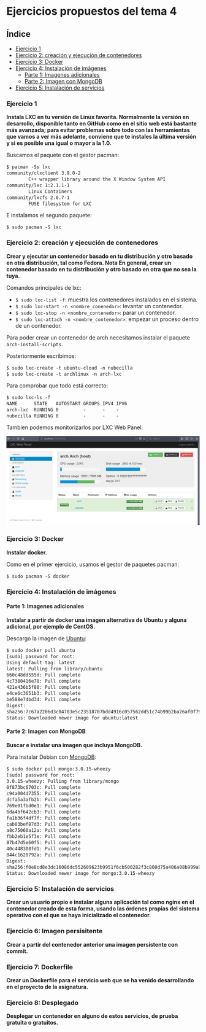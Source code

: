 # Ejercicios propuestos del tema 4

## Índice

<!-- TOC depthFrom:3 depthTo:6 withLinks:1 updateOnSave:1 orderedList:0 -->

- [Ejercicio 1](#ejercicio-1)
- [Ejercicio 2: creación y ejecución de contenedores](#ejercicio-2-creación-y-ejecución-de-contenedores)
- [Ejercicio 3: Docker](#ejercicio-3-docker)
- [Ejercicio 4: Instalación de imágenes](#ejercicio-4-instalación-de-imágenes)
	- [Parte 1: Imagenes adicionales](#parte-1-imagenes-adicionales)
	- [Parte 2: Imagen con MongoDB](#parte-2-imagen-con-mongodb)
- [Ejercicio 5: Instalación de servicios](#ejercicio-5-instalación-de-servicios)

<!-- /TOC -->

### Ejercicio 1
**Instala LXC en tu versión de Linux favorita. Normalmente la versión en desarrollo, disponible tanto en GitHub como en el sitio web está bastante más avanzada; para evitar problemas sobre todo con las herramientas que vamos a ver más adelante, conviene que te instales la última versión y si es posible una igual o mayor a la 1.0.**

Buscamos el paquete con el gestor pacman:

	$ pacman -Ss lxc
	community/clxclient 3.9.0-2
			C++ wrapper library around the X Window System API
	community/lxc 1:2.1.1-1
			Linux Containers
	community/lxcfs 2.0.7-1
			FUSE filesystem for LXC

E instalamos el segundo paquete:

	$ sudo pacman -S lxc

### Ejercicio 2: creación y ejecución de contenedores
**Crear y ejecutar un contenedor basado en tu distribución y otro basado en otra distribución, tal como Fedora. Nota En general, crear un contenedor basado en tu distribución y otro basado en otra que no sea la tuya.**

Comandos principales de lxc:

- `$ sudo lxc-list -f`: muestra los contenedores instalados en el sistema.
- `$ sudo lxc-start -n <nombre_conenedor>`: levantar un contenedor.
- `$ sudo lxc-stop -n <nombre_contenedor>`: parar un contenedor.
- `$ sudo lxc-attach -n <nombre_contenedor>`: empezar un proceso dentro de un contenedor.

Para poder crear un contenedor de arch necesitamos instalar el paquete `arch-install-scripts`.

Posteriormente escribimos:

	$ sudo lxc-create -t ubuntu-cloud -n nubecilla
	$ sudo lxc-create -t archlinux -n arch-lxc

Para comprobar que todo está correcto:

	$ sudo lxc-ls -f
	NAME      STATE   AUTOSTART GROUPS IPV4 IPV6
	arch-lxc  RUNNING 0         -      -    -
	nubecilla RUNNING 0         -      -    -

Tambien podemos monitorizarlos por LXC Web Panel:

![lxc-web-panel](./img/t4-ej2-lxc_web_panel.png)

### Ejercicio 3: Docker
**Instalar docker.**

Como en el primer ejercicio, usamos el gestor de paquetes pacman:

	$ sudo pacman -S docker

### Ejercicio 4: Instalación de imágenes
#### Parte 1: Imagenes adicionales
**Instalar a partir de docker una imagen alternativa de Ubuntu y alguna adicional, por ejemplo de CentOS.**

Descargo la imagen de [Ubuntu](https://hub.docker.com/r/_/ubuntu/):

	$ sudo docker pull ubuntu
	[sudo] password for root:
	Using default tag: latest
	latest: Pulling from library/ubuntu
	660c48dd555d: Pull complete
	4c7380416e78: Pull complete
	421e436b5f80: Pull complete
	e4ce6c3651b3: Pull complete
	be588e74bd34: Pull complete
	Digest: sha256:7c67a2206d3c04703e5c23518707bdd4916c057562dd51c74b99b2ba26af0f79
	Status: Downloaded newer image for ubuntu:latest

#### Parte 2: Imagen con MongoDB
**Buscar e instalar una imagen que incluya MongoDB.**

Para instalar Debian con [MongoDB](https://hub.docker.com/_/mongo/):

	$ sudo docker pull mongo:3.0.15-wheezy
	[sudo] password for root:
	3.0.15-wheezy: Pulling from library/mongo
	0f873bc6703c: Pull complete
	c94a004d7355: Pull complete
	dcfa5a3afb2b: Pull complete
	769e01fbd0e1: Pull complete
	6da4bf642cb3: Pull complete
	fa1b36f4df7f: Pull complete
	cab03bef87d3: Pull complete
	a8c75060a12a: Pull complete
	fbb2eb1e5f3e: Pull complete
	87b47d5e60f5: Pull complete
	40c448308fd1: Pull complete
	844c1628792a: Pull complete
	Digest: sha256:f0e8cd8e3dc16086dc552609623b9951f6cb500282f3c808d75a406a08b999a9
	Status: Downloaded newer image for mongo:3.0.15-wheezy

### Ejercicio 5: Instalación de servicios
**Crear un usuario propio e instalar alguna aplicación tal como nginx en el contenedor creado de esta forma, usando las órdenes propias del sistema operativo con el que se haya inicializado el contenedor.**

### Ejercicio 6: Imagen persisitente
**Crear a partir del contenedor anterior una imagen persistente con commit.**

### Ejercicio 7: Dockerfile
**Crear un Dockerfile para el servicio web que se ha venido desarrollando en el proyecto de la asignatura.**

### Ejercicio 8: Desplegado
**Desplegar un contenedor en alguno de estos servicios, de prueba gratuita o gratuitos.**
